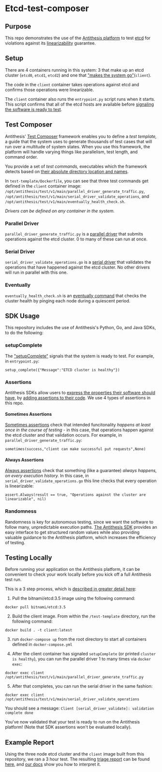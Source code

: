 # Etcd-test-composer

## Purpose

This repo demonstrates the use of the [Antithesis platform](https://antithesis.com/product/what_is_antithesis/) to test [etcd](https://etcd.io/) for violations against its [linearizability](https://etcd.io/docs/v3.5/learning/api_guarantees/) guarantee. 

## Setup

There are 4 containers running in this system: 3 that make up an etcd cluster (`etcd0`, `etcd1`, `etcd2`) and one that ["makes the system go"](https://antithesis.com/docs/getting_started/basic_test_hookup/)(`client`). 

The code in the `client` container takes operations against etcd and confirms those operations were linearizable. 

The `client` container also runs the `entrypoint.py` script runs when it starts. This script confirms that all of the etcd hosts are available before [signaling the software is ready to test](https://antithesis.com/docs/getting_started/basic_test_hookup/#ready-signal). 

## Test Composer 

Antithesis' [Test Composer](https://antithesis.com/docs/test_templates/) framework enables you to define a *test template,* a guide that the system uses to generate thousands of test cases that will run over a multitude of system states. When you use this framework, the platform will handle varying things like parallelism, test length, and command order. 

You provide a set of *test commands,* executables which the framework detects based on [their absolute directory location and names](https://antithesis.com/docs/test_templates/first_test/#structuring-test-templates). 

In `test-template/Dockerfile`, you can see that three test commands get defined in the `client` container image: `/opt/antithesis/test/v1/main/parallel_driver_generate_traffic.py`, `/opt/antithesis/test/v1/main/serial_driver_validate_operations`, and `/opt/antithesis/test/v1/main/eventually_health_check.sh`. 

*Drivers can be defined on any container in the system.* 

### Parallel Driver

`parallel_driver_generate_traffic.py` is a [parallel driver](https://antithesis.com/docs/test_templates/test_composer_reference/#parallel-driver) that submits operations against the etcd cluster. 0 to many of these can run at once. 

### Serial Driver

`serial_driver_validate_operations.go` is a [serial driver](https://antithesis.com/docs/test_templates/test_composer_reference/#serial-driver-command) that validates the operations that have happened against the etcd cluster. No other drivers will run in parallel with this one. 

### Eventually

`eventually_health_check.sh` is an [eventually command](https://antithesis.com/docs/test_templates/test_composer_reference/#eventually-command) that checks the cluster health by pinging each node during a quiescent period.

## SDK Usage

This repository includes the use of Antithesis's Python, Go, and Java SDKs, to do the following: 

### setupComplete

The ["setupComplete"](https://antithesis.com/docs/generated/sdk/python/antithesis/lifecycle.html#setup_complete) signals that the system is ready to test. For example, in `entrypoint.py`: 

`setup_complete({"Message":"ETCD cluster is healthy"})`

### Assertions

Antithesis SDKs allow users to [express the properties their software should have,](https://antithesis.com/docs/properties_assertions/) by [adding assertions to their code](https://antithesis.com/docs/properties_assertions/assertions/). We use 4 types of assertions in this repo. 

#### Sometimes Assertions

[Sometimes assertions](https://antithesis.com/docs/properties_assertions/properties/#sometimes-properties) check that intended funcitonality *happens at least once in the course of testing* - in this case, that operations happen against the etcd cluster and that validation occurs. For example, in `parallel_driver_generate_traffic.py`: 

`sometimes(success,"client can make successful put requests",None)`

#### Always Assertions

[Always assertions](https://antithesis.com/docs/properties_assertions/properties/#always-properties) check that something (like a guarantee) *always happens, on every execution history.* In this case, in `serial_driver_validate_operations.go` this line checks that every operation is linearizable: 

`assert.Always(result == true, "Operations against the cluster are linearizable", nil)`

### Randomness

Randomness is key for autonomous testing, since we want the software to follow many, unpredictable execution paths. [The Antithesis SDK](https://antithesis.com/docs/using_antithesis/sdk/#randomness) provides an easy interface to get structured random values while also providing valuable guidance to the Antithesis platform, which increases the efficiency of testing.

## Testing Locally

Before running your application on the Antithesis platform, it can be convenient to check your work locally before you kick off a full Antithesis test run.

This is a 3 step process, which is [described in greater detail here](https://antithesis.com/docs/test_templates/testing_locally/): 

1. Pull the bitnami/etcd:3.5 image using the following command: 

`docker pull bitnami/etcd:3.5`

2. Build the client image. From within the `/test-template` directory, run the following command: 

`docker build . -t client:latest`

3. run `docker-compose up` from the root directory to start all containers defined in `docker-compose.yml`

4. After the client container has signaled `setupComplete` (or printed `cluster is healthy`), you can run the parallel driver 1 to many times via `docker exec`: 

`docker exec client /opt/antithesis/test/v1/main/parallel_driver_generate_traffic.py`

5. After that completes, you can run the serial driver in the same fashion: 

`docker exec client /opt/antithesis/test/v1/main/serial_driver_validate_operations`

You should see a message: `Client [serial_driver_validate]: validation complete done`

You've now validated that your test is ready to run on the Antithesis platform! (Note that SDK assertions won't be evaluated locally).


## Example Report

Using the three node etcd cluster and the `client` image built from this repository, we ran a 3 hour test. The resulting [triage report](https://antithesis.com/docs/reports/triage/) can be found [here](https://public.antithesis.com/report/Oa0nNAJh_C3hzWrXcKa7newF/Z6o2DCYQufRxVkZI2mGHGDkeEBpi8hd7r3e_bl02cIw.html), and [our docs](https://antithesis.com/docs/reports/triage/) show you how to interpret it. 
